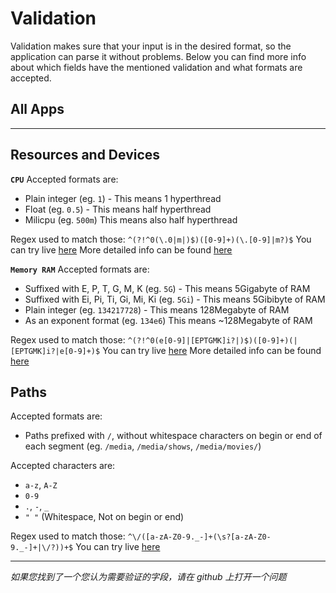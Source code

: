 # Validation

Validation makes sure that your input is in the desired format, so the application can parse it without problems. Below you can find more info about which fields have the mentioned validation and what formats are accepted.

## All Apps

---

## Resources and Devices

**`CPU`** Accepted formats are:

- Plain integer (eg. `1`) - This means 1 hyperthread
- Float (eg. `0.5`) - This means half hyperthread
- Milicpu (eg. `500m`) This means also half hyperthread

Regex used to match those: `^(?!^0(\.0|m|)$)([0-9]+)(\.[0-9]|m?)$` You can try live [here](https://regex101.com/r/WxComc/1) More detailed info can be found [here](https://kubernetes.io/docs/concepts/configuration/manage-resources-containers/#meaning-of-cpu)

**`Memory RAM`** Accepted formats are:

- Suffixed with E, P, T, G, M, K (eg. `5G`) - This means 5Gigabyte of RAM
- Suffixed with Ei, Pi, Ti, Gi, Mi, Ki (eg. `5Gi`) - This means 5Gibibyte of RAM
- Plain integer (eg. `134217728`) - This means 128Megabyte of RAM
- As an exponent format (eg. `134e6`) This means ~128Megabyte of RAM

Regex used to match those: `^(?!^0(e[0-9]|[EPTGMK]i?|)$)([0-9]+)(|[EPTGMK]i?|e[0-9]+)$` You can try live [here](https://regex101.com/r/LyDc6u/1) More detailed info can be found [here](https://kubernetes.io/docs/concepts/configuration/manage-resources-containers/#meaning-of-memory)

## Paths

Accepted formats are:

- Paths prefixed with `/`, without whitespace characters on begin or end of each segment (eg. `/media`, `/media/shows`, `/media/movies/`)

Accepted characters are:

- `a-z`, `A-Z`
- `0-9`
- `.`, `-`, `_`
- `" "` (Whitespace, Not on begin or end)

Regex used to match those: `^\/([a-zA-Z0-9._-]+(\s?[a-zA-Z0-9._-]+|\/?))+$` You can try live [here](https://regex101.com/r/WjSpXg/1)

---

_如果您找到了一个您认为需要验证的字段，请在 github 上打开一个问题_
